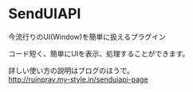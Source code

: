 # SendUIAPI
今流行りのUI(Window)を簡単に扱えるプラグイン  
  
  
コード短く、簡単にUIを表示、処理することができます。

詳しい使い方の説明はブログのほうで。  
<http://ruinpray.my-style.in/senduiapi-page>